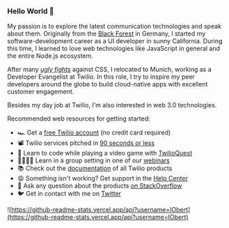 ### Hello World 🦁

My passion is to explore the latest communication technologies and speak about them. Originally from the [Black Forest](https://www.twitch.tv/blackforest_wildlife) in Germany, I started my software-development career as a UI developer in sunny California. During this time, I learned to love web technologies like JavaScript in general and the entire Node.js ecosystem. 

After many [*ugly fights*](https://giphy.com/gifs/frustrated-annoyed-programming-yYSSBtDgbbRzq) against CSS, I relocated to Munich, working as a Developer Evangelist at Twilio. In this role, I try to inspire my peer developers around the globe to build cloud-native apps with excellent customer engagement.

Besides my day job at Twilio, I'm also interested in web 3.0 technologies.

Recommended web resources for getting started:
- 🏎 Get a [free Twilio account](https://www.twilio.com/try-twilio) (no credit card required)
- 📽️ Twilio services pitched in [90 seconds or less](https://www.youtube.com/playlist?list=PLoy9dZCYzBCxecq19w9SfJggSjlI0gCqB)
- 👾 Learn to code while playing a video game with [TwilioQuest](https://www.twilio.com/quest)
- 👩‍💻🧑‍💻 Learn in a group setting in one of our [webinars](https://www.twilio.com/events/category/webinars)
- 📚 Check out the [documentation](https://www.twilio.com/docs) of all Twilio products
- 😩 Something isn't working? Get support in the [Help Center](https://support.twilio.com/hc/en-us/categories/203263388-Programmable-Messaging)
- 💬 Ask any question about the products [on StackOverflow](https://stackoverflow.com/questions/tagged/twilio) 
- 🐦 Get in contact with me on [Twitter](https://twitter.com/IObert_)


![https://github-readme-stats.vercel.app/api?username=IObert](https://github-readme-stats.vercel.app/api?username=IObert)
